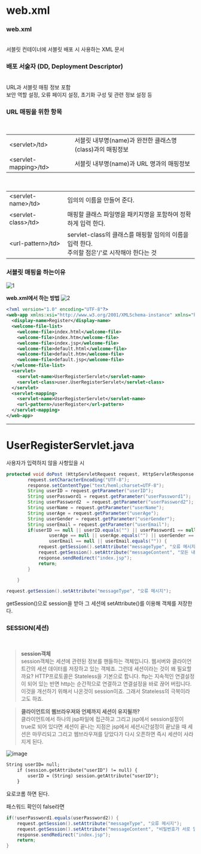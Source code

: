 # web.xml

<h3>web.xml</h3><br>
서블릿 컨테이너에 서블릿 배포 시 사용하는 XML 문서

<h3>배포 서술자 (DD, Deployment Descriptor)</h3>  
<br>
URL과 서블릿 매핑 정보 포함<br>보안 역할 설정, 오류 페이지 설정, 초기화 구성 및 관련 정보 설정 등<br>

<h3>URL 매핑을 위한 항목</h3><br>
<table>
    <tr>
    <td>&lt;servlet>/td>
    <td>서블릿 내부명(name)과 완전한 클래스명(class)과의 매핑정보</td>
    </tr>
    <tr>
    <td>&lt;servlet-mapping>/td>
    <td>서블릿 내부명(name)과 URL 명과의 매핑정보</td>
    </tr>
</table>
<br>
<table>
    <tr>
    <td>&lt;servlet-name>/td>
    <td>임의의 이름을 만들어 준다.</td>
    </tr>
    <tr>
    <td>&lt;servlet-class>/td>
    <td>매핑할 클래스 파일명을 패키지명을 포함하여 정확하게 입력 한다.</td>
    </tr>
    <td>&lt;url-pattern>/td>
    <td>servlet-class의 클래스를 매핑할 임의의 이름을 입력 한다.<br>    주의할 점은'/'로 시작해야 한다는 것 </td>
    </tr>
</table>

<h3>서블릿 매핑을 하는이유</h3>

![1](https://user-images.githubusercontent.com/41488792/46820299-d5d94100-cdc0-11e8-8fe6-52f539fcb22b.PNG)

**web.xml에서 하는 방법**
![2](https://user-images.githubusercontent.com/41488792/46820301-d5d94100-cdc0-11e8-8694-3e6041276609.PNG)

```xml
<?xml version="1.0" encoding="UTF-8"?>
<web-app xmlns:xsi="http://www.w3.org/2001/XMLSchema-instance" xmlns="http://xmlns.jcp.org/xml/ns/javaee" xsi:schemaLocation="http://xmlns.jcp.org/xml/ns/javaee http://xmlns.jcp.org/xml/ns/javaee/web-app_3_1.xsd" id="WebApp_ID" version="3.1">
  <display-name>Register</display-name>
  <welcome-file-list>
    <welcome-file>index.html</welcome-file>
    <welcome-file>index.htm</welcome-file>
    <welcome-file>index.jsp</welcome-file>
    <welcome-file>default.html</welcome-file>
    <welcome-file>default.htm</welcome-file>
    <welcome-file>default.jsp</welcome-file>
  </welcome-file-list>
  <servlet>
  	<servlet-name>UserRegisterServlet</servlet-name>
  	<servlet-class>user.UserRegisterServlet</servlet-class>
  </servlet>
  <servlet-mapping>
  	<servlet-name>UserRegisterServlet</servlet-name>
  	<url-pattern>/userRegister</url-pattern>
  </servlet-mapping>
</web-app>
```

---

# UserRegisterServlet.java
사용자가 입력하지 않을 사항있을 시
```java
protected void doPost (HttpServletRequest request, HttpServletResponse response) throws ServletException, IOException{
		request.setCharacterEncoding("UTF-8");
		response.setContentType("text/heml;charset=UTF-8");
		String userID = request.getParameter("userID");
		String userPassword1 = request.getParameter("userPassword1");
		String userPassword2  = request.getParameter("userPassword2");
		String userName = request.getParameter("userName");
		String userAge = request.getParameter("userAge");
		String userGender = request.getParameter("userGender");
		String userEmail = request.getParameter("userEmail");
		if(userID == null || userID.equals("") || userPassword1 == null || userPassword1.equals("") || userPassword2 == null || userPassword2.equals("") || userName == null || userName.equals("") ||
				userAge == null || userAge.equals("") || userGender == null || userGender.equals("") ||
				userEmail == null || userEmail.equals("")) {
            request.getSession().setAttribute("messageType", "오류 메시지");
            request.getSession().setAttribute("messageContent", "모든 내용을 입력하세요.");
			response.sendRedirect("index.jsp");
			return;
		}
	
	}
```
```java
request.getSession().setAttribute("messageType", "오류 메시지");
```
getSession()으로 session을 받아 그 세션에 setAttribute()를 이용해 객체를 저장한다.

<h3>SESSION(세션)</h3><br>

>**session객체** <br>
session객체는 세션에 관련된 정보를 핸들하는 객체입니다. 웹서버와 클라이언트간의 세션 데이터를 저장하고 있는 객체죠. 그런데 세션이라는 것이 왜 필요할까요? HTTP프로토콜은 Stateless을 기본으로 합니다. ftp는 지속적인 연결설정이 되어 있는 반면 http는 순간적으로 연결하고 연결설정을 바로 끊어 버립니다. 이것을 개선하기 위해서 나온것이 session이죠. 그래서 Stateless의 극복이라고도 하죠.

>**클라이언트의 웹브라우져와 언제까지 세션이 유지될까?**<br>
클라이언트에서 하나의 jsp파일에 접근하고 그리고 jsp에서 session설정이 true로 되어 있다면 세션이 끝나는 지점은 jsp에서 세션시간설정이 끝났을 때 세션은 마무리되고 그리고 웹브라우져를 닫았다가 다시 오픈하면 즉시 세션이 사라지게 된다.

![image](https://user-images.githubusercontent.com/41488792/46824354-8c422380-cdcb-11e8-827e-6f0a9c78e22e.png)

```jsp
String userID= null;
	if (session.getAttribute("userID") != null) {
		userID = (String) session.getAttribute("userID");
	}
```
요로코롬 하면 된다.

패스워드 확인이 false라면<br>
```java
if(!userPassword1.equals(userPassword2)) {
	request.getSession().setAttribute("messageType", "오류 메시지");
	request.getSession().setAttribute("messageContent", "비밀번호가 서로 일치하지 않습니다.");
	response.sendRedirect("index.jsp");
	return;
}
```

